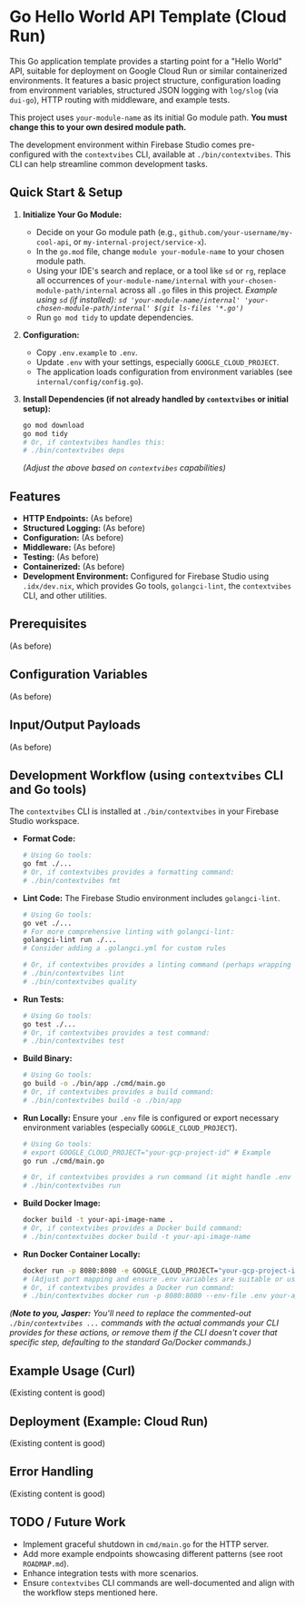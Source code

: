 # Go Hello World API Template (Cloud Run)

This Go application template provides a starting point for a "Hello World" API, suitable for deployment on Google Cloud Run or similar containerized environments. It features a basic project structure, configuration loading from environment variables, structured JSON logging with `log/slog` (via `dui-go`), HTTP routing with middleware, and example tests.

This project uses `your-module-name` as its initial Go module path. **You must change this to your own desired module path.**

The development environment within Firebase Studio comes pre-configured with the `contextvibes` CLI, available at `./bin/contextvibes`. This CLI can help streamline common development tasks.

## Quick Start & Setup

1.  **Initialize Your Go Module:**
    *   Decide on your Go module path (e.g., `github.com/your-username/my-cool-api`, or `my-internal-project/service-x`).
    *   In the `go.mod` file, change `module your-module-name` to your chosen module path.
    *   Using your IDE's search and replace, or a tool like `sd` or `rg`, replace all occurrences of `your-module-name/internal` with `your-chosen-module-path/internal` across all `.go` files in this project.
        *Example using `sd` (if installed): `sd 'your-module-name/internal' 'your-chosen-module-path/internal' $(git ls-files '*.go')`*
    *   Run `go mod tidy` to update dependencies.

2.  **Configuration:**
    *   Copy `.env.example` to `.env`.
    *   Update `.env` with your settings, especially `GOOGLE_CLOUD_PROJECT`.
    *   The application loads configuration from environment variables (see `internal/config/config.go`).

3.  **Install Dependencies (if not already handled by `contextvibes` or initial setup):**
    ```bash
    go mod download
    go mod tidy 
    # Or, if contextvibes handles this:
    # ./bin/contextvibes deps
    ```
    *(Adjust the above based on `contextvibes` capabilities)*

## Features

*   **HTTP Endpoints:** (As before)
*   **Structured Logging:** (As before)
*   **Configuration:** (As before)
*   **Middleware:** (As before)
*   **Testing:** (As before)
*   **Containerized:** (As before)
*   **Development Environment:** Configured for Firebase Studio using `.idx/dev.nix`, which provides Go tools, `golangci-lint`, the `contextvibes` CLI, and other utilities.

## Prerequisites

(As before)

## Configuration Variables

(As before)

## Input/Output Payloads

(As before)

## Development Workflow (using `contextvibes` CLI and Go tools)

The `contextvibes` CLI is installed at `./bin/contextvibes` in your Firebase Studio workspace.

*   **Format Code:**
    ```bash
    # Using Go tools:
    go fmt ./...
    # Or, if contextvibes provides a formatting command:
    # ./bin/contextvibes fmt
    ```
*   **Lint Code:**
    The Firebase Studio environment includes `golangci-lint`.
    ```bash
    # Using Go tools:
    go vet ./...
    # For more comprehensive linting with golangci-lint:
    golangci-lint run ./... 
    # Consider adding a .golangci.yml for custom rules

    # Or, if contextvibes provides a linting command (perhaps wrapping the above):
    # ./bin/contextvibes lint
    # ./bin/contextvibes quality
    ```
*   **Run Tests:**
    ```bash
    # Using Go tools:
    go test ./...
    # Or, if contextvibes provides a test command:
    # ./bin/contextvibes test
    ```
*   **Build Binary:**
    ```bash
    # Using Go tools:
    go build -o ./bin/app ./cmd/main.go
    # Or, if contextvibes provides a build command:
    # ./bin/contextvibes build -o ./bin/app 
    ```
*   **Run Locally:**
    Ensure your `.env` file is configured or export necessary environment variables (especially `GOOGLE_CLOUD_PROJECT`).
    ```bash
    # Using Go tools:
    # export GOOGLE_CLOUD_PROJECT="your-gcp-project-id" # Example
    go run ./cmd/main.go

    # Or, if contextvibes provides a run command (it might handle .env loading):
    # ./bin/contextvibes run
    ```
*   **Build Docker Image:**
    ```bash
    docker build -t your-api-image-name .
    # Or, if contextvibes provides a Docker build command:
    # ./bin/contextvibes docker build -t your-api-image-name
    ```
*   **Run Docker Container Locally:**
    ```bash
    docker run -p 8080:8080 -e GOOGLE_CLOUD_PROJECT="your-gcp-project-id" --env-file .env your-api-image-name
    # (Adjust port mapping and ensure .env variables are suitable or use individual -e flags.)
    # Or, if contextvibes provides a Docker run command:
    # ./bin/contextvibes docker run -p 8080:8080 --env-file .env your-api-image-name
    ```

*(**Note to you, Jasper:** You'll need to replace the commented-out `./bin/contextvibes ...` commands with the actual commands your CLI provides for these actions, or remove them if the CLI doesn't cover that specific step, defaulting to the standard Go/Docker commands.)*

## Example Usage (Curl)

(Existing content is good)

## Deployment (Example: Cloud Run)

(Existing content is good)

## Error Handling

(Existing content is good)

## TODO / Future Work

*   Implement graceful shutdown in `cmd/main.go` for the HTTP server.
*   Add more example endpoints showcasing different patterns (see root `ROADMAP.md`).
*   Enhance integration tests with more scenarios.
*   Ensure `contextvibes` CLI commands are well-documented and align with the workflow steps mentioned here.